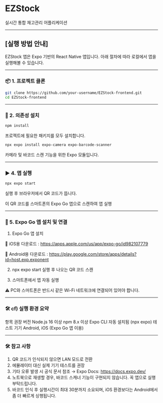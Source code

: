 # EZStock

실시간 통합 재고관리 어플리케이션

---


## [실행 방법 안내]

EZStock 앱은 Expo 기반의 React Native 앱입니다. 아래 절차에 따라 로컬에서 앱을 실행해볼 수 있습니다.

---

### 📦 1. 프로젝트 클론

```bash
git clone https://github.com/your-username/EZStock-frontend.git
cd EZStock-frontend
```

---


### 📁 2. 의존성 설치

```bash
npm install
```
프로젝트에 필요한 패키지를 모두 설치합니다.


```bash
npx expo install expo-camera expo-barcode-scanner
```
카메라 및 바코드 스캔 기능을 위한 Expo 모듈입니다.

---

### ▶️ 4. 앱 실행

```bash
npx expo start
```
실행 후 브라우저에서 QR 코드가 뜹니다.

이 QR 코드를 스마트폰의 Expo Go 앱으로 스캔하여 앱 실행

---


### 📱 5. Expo Go 앱 설치 및 연결

1. Expo Go 앱 설치

📲 iOS용 다운로드 : https://apps.apple.com/us/app/expo-go/id982107779

📲 Android용 다운로드 : https://play.google.com/store/apps/details?id=host.exp.exponent

2. npx expo start 실행 후 나오는 QR 코드 스캔

3. 스마트폰에서 앱 자동 실행

⚠️ PC와 스마트폰은 반드시 같은 Wi-Fi 네트워크에 연결되어 있어야 합니다.

---

### 🛠️ cf) 실행 환경 요약
항목	권장 버전
Node.js	16 이상
npm	8.x 이상
Expo CLI	자동 설치됨 (npx expo)
테스트 기기	Android, iOS (Expo Go 앱 이용)


---

###  🛠️ 참고 사항
1. QR 코드가 인식되지 않으면 LAN 모드로 전환
2. 에뮬레이터 대신 실제 기기 테스트를 권장
3. 기타 오류 발생 시 공식 문서 참조 → Expo Docs: https://docs.expo.dev/
4. 노트북으로 재생할 경우, 바코드 스캐너 기능이 구현되지 않습니다. 꼭 앱으로 실행 부탁드립니다.
5. 바코드 인식 후 실행시간이 최대 30분까지 소요되며, iOS 환경보다는 Android에서 좀 더 빠르게 싱행됩니다.



